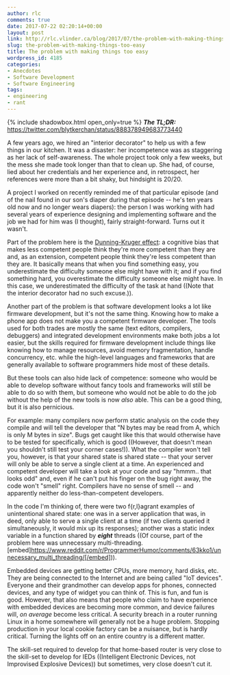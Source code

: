 ```yaml
---
author: rlc
comments: true
date: 2017-07-22 02:20:14+00:00
layout: post
link: http://rlc.vlinder.ca/blog/2017/07/the-problem-with-making-things-too-easy/
slug: the-problem-with-making-things-too-easy
title: The problem with making things too easy
wordpress_id: 4185
categories:
- Anecdotes
- Software Development
- Software Engineering
tags:
- engineering
- rant
---
```


{% include shadowbox.html open_only=true %}
<b><i>The TL;DR:</i></b><br/>
https://twitter.com/blytkerchan/status/888378949683773440
</div>
<!--more-->
A few years ago, we hired an "interior decorator" to help us with a few things in our kitchen. It was a disaster: her incompetence was as staggering as her lack of self-awareness. The whole project took only a few weeks, but the mess she made took longer than that to clean up. She had, of course, lied about her credentials and her experience and, in retrospect, her references were more than a bit shaky, but hindsight is 20/20.

A project I worked on recently reminded me of that particular episode (and of the nail found in our son's diaper during that episode -- he's ten years old now and no longer wears diapers): the person I was working with had several years of experience designing and implementing software and the job we had for him was (I thought), fairly straight-forward. Turns out it wasn't.

Part of the problem here is the [Dunning-Kruger effect](https://en.wikipedia.org/wiki/Dunning%E2%80%93Kruger_effect): a cognitive bias that makes less competent people think they're more competent than they are and, as an extension, competent people think they're less competent than they are. It basically means that when you find something easy, you underestimate the difficulty someone else might have with it; and if you find something hard, you overestimate the difficulty someone else might have. In this case, we underestimated the difficulty of the task at hand ((Note that the interior decorator had no such excuse.)).

Another part of the problem is that software development looks a lot like firmware development, but it's not the same thing. Knowing how to make a phone app does not make you a competent firmware developer. The tools used for both trades are mostly the same (text editors, compilers, debuggers) and integrated development environments make both jobs a lot easier, but the skills required for firmware development include things like knowing how to manage resources, avoid memory fragmentation, handle concurrency, etc. while the high-level languages and frameworks that are generally available to software programmers hide most of these details.

But these tools can also hide lack of competence: someone who would be able to develop software without fancy tools and frameworks will still be able to do so with them, but someone who would not be able to do the job without the help of the new tools is now _also_ able. This can be a good thing, but it is also pernicious.

For example: many compilers now perform static analysis on the code they compile and will tell the developer that "N bytes may be read from A, which is only M bytes in size". Bugs get caught like this that would otherwise have to be tested for specifically, which is good ((However, that doesn't mean you shouldn't still test your corner cases!)). What the compiler won't tell you, however, is that your shared state is shared state -- that your server will only be able to serve a single client at a time. An experienced and competent developer will take a look at your code and say "hmmm.. that looks odd" and, even if he can't put his finger on the bug right away, the code won't "smell" right. Compilers have no sense of smell -- and apparently neither do less-than-competent developers.

In the code I'm thinking of, there were two f{r,l}agrant examples of unintentional shared state: one was in a server application that was, in deed, only able to serve a single client at a time (if two clients queried it simultaneously, it would mix up its responses); another was a static index variable in a function shared by **_eight_** threads ((Of course, part of the problem here was unnecessary multi-threading. [embed]https://www.reddit.com/r/ProgrammerHumor/comments/63kko1/unnecessary_multi_threading/[/embed])).

Embedded devices are getting better CPUs, more memory, hard disks, etc. They are being connected to the Internet and are being called "IoT devices". Everyone and their grandmother can develop apps for phones, connected devices, and any type of widget you can think of. This is fun, and fun is good. However, that also means that people who claim to have experience with embedded devices are becoming more common, and device failures will, _on average_ become less critical. A security breach in a router running Linux in a home somewhere will generally not be a huge problem. Stopping production in your local cookie factory can be a nuisance, but is hardly critical. Turning the lights off on an entire country is a different matter.

The skill-set required to develop for that home-based router is very close to the skill-set to develop for IEDs ((Intelligent Electronic Devices, not Improvised Explosive Devices)) but sometimes, very close doesn't cut it.
